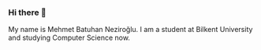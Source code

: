 ### Hi there 👋
My name is Mehmet Batuhan Neziroğlu. I am a student at Bilkent University and studying Computer Science now.

<!--
**Mehmet-Batuhan-Neziroglu/Mehmet-Batuhan-Neziroglu** is a ✨ _special_ ✨ repository because its `README.md` (this file) appears on your GitHub profile.

Here are some ideas to get you started:

- 🔭 I’m currently working on ...
- 🌱 I’m currently learning ...
- 👯 I’m looking to collaborate on ...
- 🤔 I’m looking for help with ...
- 💬 Ask me about ...
- 📫 How to reach me: ...
- 😄 Pronouns: ...
- ⚡ Fun fact: ...
-->

